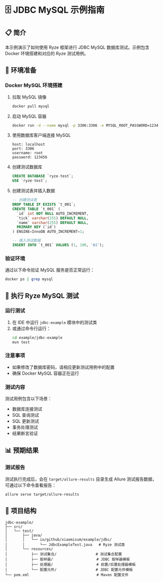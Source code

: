 # 🗄️ JDBC MySQL 示例指南

## 📋 简介

本示例演示了如何使用 Ryze 框架进行 JDBC MySQL 数据库测试。示例包含 Docker 环境搭建和对应的 Ryze 测试用例。

## 🚀 环境准备

### Docker MySQL 环境搭建

1. 拉取 MySQL 镜像
   ```bash
   docker pull mysql
   ```

2. 启动 MySQL 容器
   ```bash
   docker run -d --name mysql -p 3306:3306 -e MYSQL_ROOT_PASSWORD=123456 mysql
   ```

3. 使用数据库客户端连接 MySQL
   ```
   host: localhost
   port: 3306
   username: root
   password: 123456
   ```

4. 创建测试数据库
   ```sql
   CREATE DATABASE `ryze-test`;
   USE `ryze-test`;
   ```

5. 创建测试表并插入数据
   ```sql
   -- 创建测试表
   DROP TABLE IF EXISTS `t_001`;
   CREATE TABLE `t_001` (
     `id` int NOT NULL AUTO_INCREMENT,
     `tick` varchar(255) DEFAULT NULL,
     `name` varchar(255) DEFAULT NULL,
     PRIMARY KEY (`id`)
   ) ENGINE=InnoDB AUTO_INCREMENT=1;
   
   -- 插入测试数据
   INSERT INTO `t_001` VALUES (1, 100, 'A1');
   ```

### 验证环境

通过以下命令验证 MySQL 服务是否正常运行：

```bash
docker ps | grep mysql
```

## 🧪 执行 Ryze MySQL 测试

### 运行测试

1. 在 IDE 中运行 `jdbc-example` 模块中的测试类
2. 或通过命令行运行：
   ```bash
   cd example/jdbc-example
   mvn test
   ```

### 注意事项

- 如果修改了数据库密码，请相应更新测试用例中的配置
- 确保 Docker MySQL 容器正在运行

### 测试内容

测试用例包含以下场景：

- 数据库连接测试
- SQL 查询测试
- SQL 更新测试
- 事务处理测试
- 结果断言验证

## 📊 预期结果

### 测试报告

测试执行完成后，会在 `target/allure-results` 目录生成 Allure 测试报告数据，可通过以下命令查看报告：

```bash
allure serve target/allure-results
```

## 📁 项目结构

```
jdbc-example/
├── src/
│   └── test/
│       ├── java/
│       │   └── io/github/xiaomisum/example/jdbc/
│       │       └── JdbcExampleTest.java   # Ryze 测试类
│       └── resources/
│           ├── 测试集合/                  # 测试集合配置
│           ├── 取样器/                    # JDBC 取样器模板
│           ├── 处理器/                    # 前置/后置处理器模板
│           └── 配置元件/                  # JDBC 配置元件模板
└── pom.xml                               # Maven 配置文件
```